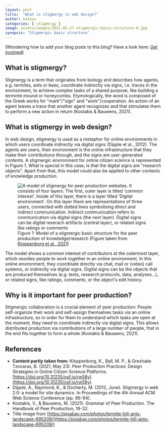 ```yaml
---
layout: post
title:  "What is stigmergy in web design?"
author: katoss 
categories: [ stigmergy ] 
image: assets/images/2021-05-27-stigmergic-basic-structure-0.jpg
synopsis: "Stigmergic basic structure"
---
```

<p class="text-muted small">(Wondering how to add your blog posts to this blog? Have a look here: <a href="{{site.baseurl}}/get-involved">Get involved</a>)</p>

## What is stigmergy?

Stigmergy is a term that originates from biology and describes how agents, e.g. termites, ants or bees, coordinate indirectly via signs, i.e. traces in the environment, to achieve complex tasks of a shared purpose, like building a terminte mound or honeycombs. Etymologically, the word is composed of the Greek works for "mark"/"sign" and "work"/cooperation. An action of an agent leaves a trace that another agent recognizes and that stimulates them to perform a new action in return (Kostakis & Bauwens, 2021).

## What is stigmergy in web design?

In web design, stigmergy is used as a metaphor for online environments in which users coordinate indirectly via digital signs (Dipple et al., 2012). The agents are users, their environment is the online infrastructure that they make their contributions through, and the signs are user-generated contents. A stigmergic environment for online citizen science is represented in Figure 1. What is special in this case, is that the digital signs are "research objects". Apart from that, this model could also be applied to other contexts of knowledge production.

<figure class="figure">
  <img src="{{ site.baseurl }}/assets/images/2021-05-27-stigmergic-basic-structure-1.png" class="figure-img img-fluid border border-secondary" alt="A model of stigmergy for peer production websites. It consists of four layers. The first, outer layer is titled 'common interest'. Inside of this layer, there is a layer titled 'Digital environment'. On this layer there are representations of three users, connected with dotted lines symbolising direct and indirect communication. Indirect communication refers to communication via digital signs (the next layer). Digital signs can be digital reserach artifacts (central layer), or related signs like ratings or comments">
  <figcaption class="figure-caption">Figure 1: Model of a stigmergic basic structure for the peer production of knowledge/research (Figure taken from <a href="https://doi.org/10.31235/osf.io/rw58y">Kloppenborg et al., 2021</a>)</figcaption>
</figure>

The model shows a common interest of contributors at the outermost layer, which reunites people to work together in an online environment. In this online environment, they coordinate directly via chat, mail or (video) call systems, or indirectly via digital signs. Digital signs can be the objects that are produced themselves (e.g. texts, research protocols, data, analyses...), or related signs, like ratings, comments, or the object's edit history.

## Why is it important for peer production?

Stigmergic collaboration is a crucial element of peer production: People self-organize their work and self-assign themselves tasks via an online infrastructure, so in order for them to understand which tasks are open at the moment, they need to coordinate indirectly via digital signs. This allows distributed production via contributions of a large number of people, that in the end fits together to form a whole (Kostakis & Bauwens, 2021).


## References

- **Content partly taken from:** Kloppenborg, K., Ball, M. P., & Greshake Tzovaras, B. (2021, May 23). Peer Production Practices: Design Strategies in Online Citizen Science Platforms. [https://doi.org/10.31235/osf.io/rw58y](https://doi.org/10.31235/osf.io/rw58y)
- Dipple, A., Raymond, K., & Docherty, M. (2012, June). Stigmergy in web 2.0: a model for site dynamics. In Proceedings of the 4th Annual ACM Web Science Conference (pp. 86-94).
- Kostakis, V., & Bauwens, M. (2021). Grammar of Peer Production. The Handbook of Peer Production, 19-32.
- Title image from [https://pixabay.com/photos/termite-hill-ants-landscape-695209/](https://pixabay.com/photos/termite-hill-ants-landscape-695209/)
